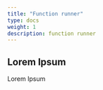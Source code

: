 ```yaml
---
title: "Function runner"
type: docs
weight: 1
description: function runner
---
```


## Lorem Ipsum

Lorem Ipsum
